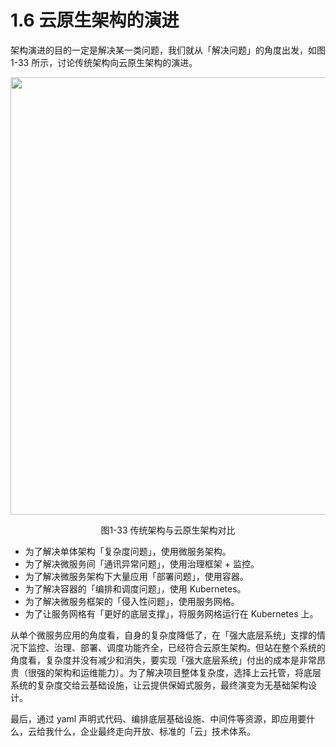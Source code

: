 # 1.6 云原生架构的演进

架构演进的目的一定是解决某一类问题，我们就从「解决问题」的角度出发，如图 1-33 所示，讨论传统架构向云原生架构的演进。

<div  align="center">
	<img src="../assets/arc-1.svg" width = "700"  align=center />
	<p>图1-33 传统架构与云原生架构对比</p>
</div>

- 为了解决单体架构「复杂度问题」，使用微服务架构。
- 为了解决微服务间「通讯异常问题」，使用治理框架 + 监控。
- 为了解决微服务架构下大量应用「部署问题」，使用容器。
- 为了解决容器的「编排和调度问题」，使用 Kubernetes。
- 为了解决微服务框架的「侵入性问题」，使用服务网格。
- 为了让服务网格有「更好的底层支撑」，将服务网格运行在 Kubernetes 上。

从单个微服务应用的角度看，自身的复杂度降低了，在「强大底层系统」支撑的情况下监控、治理、部署、调度功能齐全，已经符合云原生架构。但站在整个系统的角度看，复杂度并没有减少和消失，要实现「强大底层系统」付出的成本是非常昂贵（很强的架构和运维能力）。为了解决项目整体复杂度，选择上云托管，将底层系统的复杂度交给云基础设施，让云提供保姆式服务，最终演变为无基础架构设计。

最后，通过 yaml 声明式代码、编排底层基础设施、中间件等资源，即应用要什么，云给我什么，企业最终走向开放、标准的「云」技术体系。